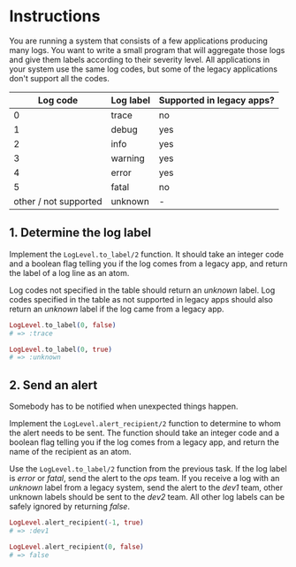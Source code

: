 # Instructions

You are running a system that consists of a few applications producing many logs. You want to write a small program that will aggregate those logs and give them labels according to their severity level. All applications in your system use the same log codes, but some of the legacy applications don't support all the codes.

| Log code              | Log label | Supported in legacy apps? |
|-----------------------| --------- | ------------------------- |
| 0                     | trace     | no                        |
| 1                     | debug     | yes                       |
| 2                     | info      | yes                       |
| 3                     | warning   | yes                       |
| 4                     | error     | yes                       |
| 5                     | fatal     | no                        |
| other / not supported | unknown   | -                         |

## 1. Determine the log label

Implement the `LogLevel.to_label/2` function. It should take an integer code and a boolean flag telling you if the log comes from a legacy app, and return the label of a log line as an atom.

Log codes not specified in the table should return an _unknown_ label. Log codes specified in the table as not supported in legacy apps should also return an _unknown_ label if the log came from a legacy app.

```elixir
LogLevel.to_label(0, false)
# => :trace

LogLevel.to_label(0, true)
# => :unknown
```

## 2. Send an alert

Somebody has to be notified when unexpected things happen.

Implement the `LogLevel.alert_recipient/2` function to determine to whom the alert needs to be sent. The function should take an integer code and a boolean flag telling you if the log comes from a legacy app, and return the name of the recipient as an atom.

Use the `LogLevel.to_label/2` function from the previous task. If the log label is _error_ or _fatal_, send the alert to the _ops_ team. If you receive a log with an _unknown_ label from a legacy system, send the alert to the _dev1_ team, other unknown labels should be sent to the _dev2_ team. All other log labels can be safely ignored by returning _false_.

```elixir
LogLevel.alert_recipient(-1, true)
# => :dev1

LogLevel.alert_recipient(0, false)
# => false
```
